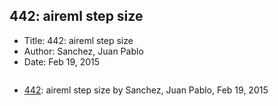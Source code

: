 ## 442: aireml step size

- Title: 442: aireml step size
- Author: Sanchez, Juan Pablo
- Date: Feb 19, 2015

```

```

- [442](0442.md): aireml step size by Sanchez, Juan Pablo, Feb 19, 2015

